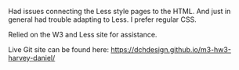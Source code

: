Had issues connecting the Less style pages to the HTML. And just in general had trouble adapting to Less. I prefer regular CSS. 

Relied on the W3 and Less site for assistance.

Live Git site can be found here: https://dchdesign.github.io/m3-hw3-harvey-daniel/
